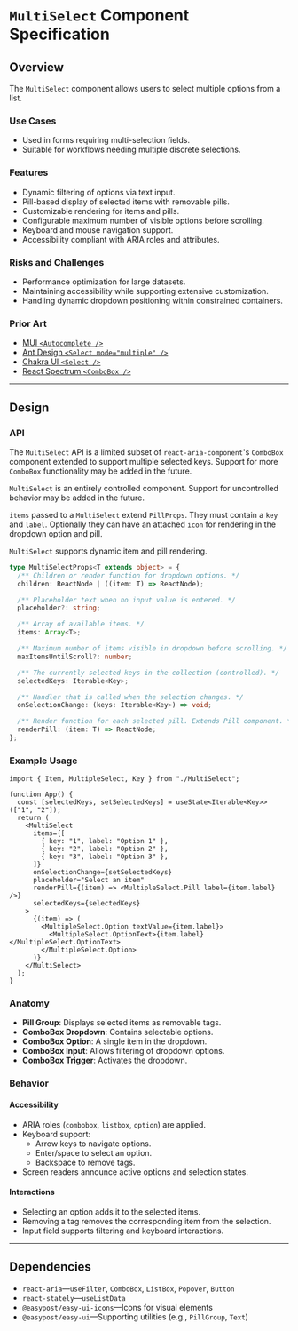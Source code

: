 # `MultiSelect` Component Specification

## Overview

The `MultiSelect` component allows users to select multiple options from a list.

### Use Cases

- Used in forms requiring multi-selection fields.
- Suitable for workflows needing multiple discrete selections.

### Features

- Dynamic filtering of options via text input.
- Pill-based display of selected items with removable pills.
- Customizable rendering for items and pills.
- Configurable maximum number of visible options before scrolling.
- Keyboard and mouse navigation support.
- Accessibility compliant with ARIA roles and attributes.

### Risks and Challenges

- Performance optimization for large datasets.
- Maintaining accessibility while supporting extensive customization.
- Handling dynamic dropdown positioning within constrained containers.

### Prior Art

- [MUI `<Autocomplete />`](https://mui.com/material-ui/react-autocomplete/)
- [Ant Design `<Select mode="multiple" />`](https://ant.design/components/select/)
- [Chakra UI `<Select />`](https://chakra-ui.com/docs/components/select)
- [React Spectrum `<ComboBox />`](https://react-spectrum.adobe.com/react-spectrum/ComboBox.html)

---

## Design

### API

The `MultiSelect` API is a limited subset of `react-aria-component`'s `ComboBox` component extended to support multiple selected keys. Support for more `ComboBox` functionality may be added in the future.

`MultiSelect` is an entirely controlled component. Support for uncontrolled behavior may be added in the future.

`items` passed to a `MultiSelect` extend `PillProps`. They must contain a `key` and `label`. Optionally they can have an attached `icon` for rendering in the dropdown option and pill.

`MultiSelect` supports dynamic item and pill rendering.

```ts
type MultiSelectProps<T extends object> = {
  /** Children or render function for dropdown options. */
  children: ReactNode | ((item: T) => ReactNode);

  /** Placeholder text when no input value is entered. */
  placeholder?: string;

  /** Array of available items. */
  items: Array<T>;

  /** Maximum number of items visible in dropdown before scrolling. */
  maxItemsUntilScroll?: number;

  /** The currently selected keys in the collection (controlled). */
  selectedKeys: Iterable<Key>;

  /** Handler that is called when the selection changes. */
  onSelectionChange: (keys: Iterable<Key>) => void;

  /** Render function for each selected pill. Extends Pill component. */
  renderPill: (item: T) => ReactNode;
};
```

### Example Usage

```tsx
import { Item, MultipleSelect, Key } from "./MultiSelect";

function App() {
  const [selectedKeys, setSelectedKeys] = useState<Iterable<Key>>(["1", "2"]);
  return (
    <MultiSelect
      items={[
        { key: "1", label: "Option 1" },
        { key: "2", label: "Option 2" },
        { key: "3", label: "Option 3" },
      ]}
      onSelectionChange={setSelectedKeys}
      placeholder="Select an item"
      renderPill={(item) => <MultipleSelect.Pill label={item.label} />}
      selectedKeys={selectedKeys}
    >
      {(item) => (
        <MultipleSelect.Option textValue={item.label}>
          <MultipleSelect.OptionText>{item.label}</MultipleSelect.OptionText>
        </MultipleSelect.Option>
      )}
    </MultiSelect>
  );
}
```

### Anatomy

- **Pill Group**: Displays selected items as removable tags.
- **ComboBox Dropdown**: Contains selectable options.
- **ComboBox Option**: A single item in the dropdown.
- **ComboBox Input**: Allows filtering of dropdown options.
- **ComboBox Trigger**: Activates the dropdown.

### Behavior

#### Accessibility

- ARIA roles (`combobox`, `listbox`, `option`) are applied.
- Keyboard support:
  - Arrow keys to navigate options.
  - Enter/space to select an option.
  - Backspace to remove tags.
- Screen readers announce active options and selection states.

#### Interactions

- Selecting an option adds it to the selected items.
- Removing a tag removes the corresponding item from the selection.
- Input field supports filtering and keyboard interactions.

---

## Dependencies

- `react-aria`—`useFilter`, `ComboBox`, `ListBox`, `Popover`, `Button`
- `react-stately`—`useListData`
- `@easypost/easy-ui-icons`—Icons for visual elements
- `@easypost/easy-ui`—Supporting utilities (e.g., `PillGroup`, `Text`)
